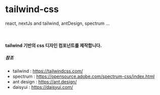 # tailwind-css
react, nextJs and tailwind, antDesign, spectrum ... 

<br>

#### tailwind 기반의 css 디자인 컴포넌트를 제작합니다.
##### 참조
- tailwind : https://tailwindcss.com/
- spectrum : https://opensource.adobe.com/spectrum-css/index.html
- ant design : https://ant.design/
- daisyui : https://daisyui.com/
